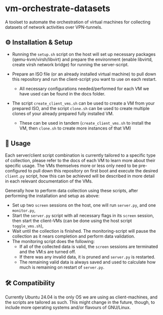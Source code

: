# vm-orchestrate-datasets

A toolset to automate the orchestration of virtual machines for collecting datasets of network activities over VPN-tunnels.

## ⚙️ Installation & Setup

* Running the `setup.sh` script on the host will set up necessary packages (qemu-kvm/virsh/libvirt) and prepare the environment (enable libvirtd, create virsh network bridge) for running the server-script.

* Prepare an ISO file (or an already installed virtual machine) to pull down this repository and run the client-script you want to use on each restart.
    - All necessary configurations needed/performed for each VM we have used can be found in the docs folder.

* The script `create_client_vms.sh` can be used to create a VM from your prepared ISO, and the script `clone.sh` can be used to create multiple clones of your already prepared fully installed VM.
    - These can be used in tandem (`create_client_vms.sh` to install the VM, then `clone.sh` to create more instances of that VM)

## 📢 Usage

Each server/client script combination is currently tailored to a specific type of collection, please refer to the docs of each VM to learn more about their specific usage.
The VMs themselves more or less only need to be pre-configured to pull down this repository on first boot and execute the desired `client.py` script, how this can be achieved will be described in more detail in each relevant documentation of the VMs.

Generally how to perform data collection using these scripts, after performing the installation and setup as above:

* Set up two `screen` sessions on the host, one will run `server.py`, and one `monitor.py`,
* Start the `server.py` script with all necessary flags in its `screen` session, then start the client-VMs (can be done using the host script `toggle_vms.sh`),
* Wait until the collection is finished. The monitoring-script will pause the collection as it nears completion and perform data validation.
* The monitoring script does the following:
    - If all of the collected data is valid, the `screen` sessions are terminated and the VM:s are turned off.
    - If there was any invalid data, it is pruned and `server.py` is restarted.
    - The remaining valid data is always saved and used to calculate how much is remaining on restart of `server.py`.


## 🛠 Compatibility

Currently Ubuntu 24.04 is the only OS we are using as client-machines, and the scripts are tailored as such.
This might change in the future, though, to include more operating systems and/or flavours of GNU/Linux.
